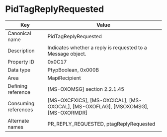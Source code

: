 # PidTagReplyRequested

| Key | Value |
|---|---|
| Canonical name | PidTagReplyRequested |
| Description | Indicates whether a reply is requested to a Message object. |
| Property ID | 0x0C17 |
| Data type | PtypBoolean, 0x000B |
| Area | MapiRecipient |
| Defining reference | [MS-OXOMSG] section 2.2.1.45 |
| Consuming references | [MS-OXCFXICS], [MS-OXCICAL], [MS-OXOCAL], [MS-OXOFLAG], [MSOXOMSG], [MS-OXORMDR] |
| Alternate names | PR_REPLY_REQUESTED, ptagReplyRequested |
